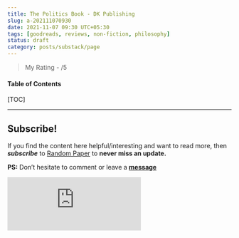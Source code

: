 ```yaml
---
title: The Politics Book - DK Publishing
slug: a-202111070930
date: 2021-11-07 09:30 UTC+05:30
tags: [goodreads, reviews, non-fiction, philosophy]
status: draft
category: posts/substack/page
---
```


> My Rating - /5

<h4>Table of Contents</h4>
[TOC]



---
## Subscribe!
If you find the content here helpful/interesting and want to read more, then _**subscribe**_ to [Random Paper](https://randompaper8.substack.com/) to **never miss an update.**

**PS:** Don’t hesitate to comment or leave a **[message](https://twitter.com/jeanbourgain8)**
<div class="row">
	<iframe src="https://randompaper8.substack.com/embed" max-width="480" height="120" frameborder="0" scrolling="no" class="centred"></iframe>
	<br>
</div>
